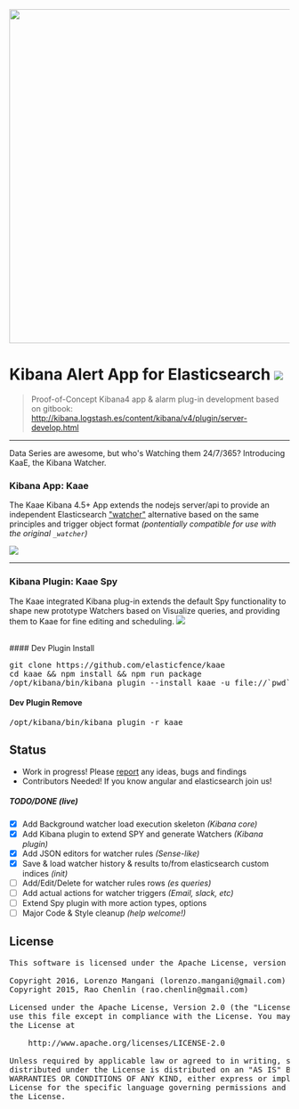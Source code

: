 <img src="http://i.imgur.com/dAC4s3W.png?1" width="600"/>

# Kibana Alert App for Elasticsearch <img src="https://camo.githubusercontent.com/15f26c4f603cac9bf415c841a8a60077f6db5102/687474703a2f2f696d6775722e636f6d2f654c446f4f4b592e706e67">

> Proof-of-Concept Kibana4 app & alarm plug-in development based on gitbook:  <http://kibana.logstash.es/content/kibana/v4/plugin/server-develop.html>

---

Data Series are awesome, but who's Watching them 24/7/365? Introducing KaaE, the Kibana Watcher.



### Kibana App: Kaae
The Kaae Kibana 4.5+ App extends the nodejs server/api to provide an independent Elasticsearch ["watcher"](https://www.elastic.co/videos/watcher-lab-creating-your-first-alert) alternative based on the same principles and trigger object format _(pontentially compatible for use with the original ```_watcher```)_

<!--<img src="http://i.imgur.com/aDHvUxf.png" width="400" /> -->

<img src="http://i.imgur.com/sheqvAc.gif" />

---

### Kibana Plugin: Kaae Spy
The Kaae integrated Kibana plug-in extends the default Spy functionality to shape new prototype Watchers based on Visualize queries, and providing them to Kaae for fine editing and scheduling.
<img src="http://i.imgur.com/4lDTOVR.png" />


<br>
#### Dev Plugin Install
<pre>
git clone https://github.com/elasticfence/kaae
cd kaae && npm install && npm run package
/opt/kibana/bin/kibana plugin --install kaae -u file://`pwd`/kaae-latest.tar.gz
</pre>

#### Dev Plugin Remove
<pre>
/opt/kibana/bin/kibana plugin -r kaae
</pre>


## Status 

* Work in progress! Please [report](https://github.com/elasticfence/kaae/issues) any ideas, bugs and findings
* Contributors Needed! If you know angular and elasticsearch join us!
 

##### TODO/DONE (live)

- [x] Add Background watcher load execution skeleton  _(Kibana core)_
- [x] Add Kibana plugin to extend SPY and generate Watchers  _(Kibana plugin)_
- [x] Add JSON editors for watcher rules _(Sense-like)_
- [x] Save & load watcher history & results to/from elasticsearch custom indices _(init)_
- [ ] Add/Edit/Delete for watcher rules rows _(es queries)_
- [ ] Add actual actions for watcher triggers _(Email, slack, etc)_
- [ ] Extend Spy plugin with more action types, options
- [ ] Major Code & Style cleanup _(help welcome!)_

## License
<pre>
This software is licensed under the Apache License, version 2 ("ALv2"), quoted below.

Copyright 2016, Lorenzo Mangani (lorenzo.mangani@gmail.com)
Copyright 2015, Rao Chenlin (rao.chenlin@gmail.com)

Licensed under the Apache License, Version 2.0 (the "License"); you may not
use this file except in compliance with the License. You may obtain a copy of
the License at

    http://www.apache.org/licenses/LICENSE-2.0

Unless required by applicable law or agreed to in writing, software
distributed under the License is distributed on an "AS IS" BASIS, WITHOUT
WARRANTIES OR CONDITIONS OF ANY KIND, either express or implied. See the
License for the specific language governing permissions and limitations under
the License.
</pre>
